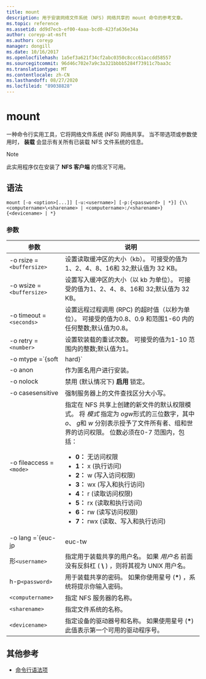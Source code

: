 ```yaml
---
title: mount
description: 用于安装网络文件系统 (NFS) 网络共享的 mount 命令的参考文章。
ms.topic: reference
ms.assetid: dd9d7ecb-ef00-4aaa-bcd0-423fa636e34a
author: coreyp-at-msft
ms.author: coreyp
manager: dongill
ms.date: 10/16/2017
ms.openlocfilehash: 1a5ef3a621f34cf2abc0350c8ccc61accdd58557
ms.sourcegitcommit: 96d46c702e7a9c3a321bbbb5284f73911c7baa3c
ms.translationtype: MT
ms.contentlocale: zh-CN
ms.lasthandoff: 08/27/2020
ms.locfileid: "89038828"
---
```

# <a name="mount"></a>mount

一种命令行实用工具，它将网络文件系统 (NFS) 网络共享。 当不带选项或参数使用时， **装载** 会显示有关所有已装载 NFS 文件系统的信息。

> [!NOTE]
> 此实用程序仅在安装了 **NFS 客户端** 的情况下可用。

## <a name="syntax"></a>语法

```
mount [-o <option>[...]] [-u:<username>] [-p:{<password> | *}] {\\<computername>\<sharename> | <computername>:/<sharename>} {<devicename> | *}
```

### <a name="parameters"></a>参数

| 参数  | 说明 |
| ---------- | ----------- |
| -o rsize =`<buffersize>` | 设置读取缓冲区的大小（kb）。 可接受的值为1、2、4、8、16和 32;默认值为 32 KB。 |
| -o wsize =`<buffersize>` | 设置写入缓冲区的大小（以 kb 为单位）。 可接受的值为1、2、4、8、16和 32;默认值为 32 KB。 |
| -o timeout =`<seconds>` | 设置远程过程调用 (RPC) 的超时值（以秒为单位）。 可接受的值为0.8、0.9 和范围1-60 内的任何整数;默认值为0.8。 |
| -o retry =`<number>` | 设置软装载的重试次数。 可接受的值为1-10 范围内的整数;默认值为1。 |
| -o mtype =`{soft|hard}` | 设置 NFS 共享的装载类型。 默认情况下，Windows 将使用软装入。 当存在连接问题时，软装载会更容易，但是，为了减少 NFS 服务器重启过程中的 i/o 中断，我们建议使用硬装载。|
| -o anon | 作为匿名用户进行安装。 |
| -o nolock | 禁用 (默认情况下) **启用** 锁定。 |
| -o casesensitive | 强制服务器上的文件查找区分大小写。 |
| -o fileaccess =`<mode>` | 指定在 NFS 共享上创建的新文件的默认权限模式。 将 *模式* 指定为 *ogw*形式的三位数字，其中 *o*、 *g*和 *w* 分别表示授予了文件所有者、组和世界的访问权限。 位数必须在0-7 范围内，包括：<ul><li>**0：** 无访问权限</li><li>**1：** x (执行访问) </li><li>**2：** w (写入访问权限) </li><li>**3：** wx (写入和执行访问) </li><li>**4：** r (读取访问权限) </li><li>**5：** rx (读取和执行访问) </li><li>**6：** rw (读写访问权限) </li><li>**7：** rwx (读取、写入和执行访问) </li></ul> |
| -o lang =`{euc-jp|euc-tw|euc-kr|shift-jis|Big5|Ksc5601|Gb2312-80|Ansi)` | 指定要在 NFS 共享上配置的语言编码。 只能在共享上使用一种语言。 此值可以包含以下任何值：<ul><li>**euc-jp：** 日语</li><li>**euc-幼圆：** 中文</li><li>**euc-kr：** 朝鲜语</li><li>shift-jis **：** 日语</li><li>**Big5：** 中文</li><li>**Ksc5601：** 朝鲜语</li><li>**Gb2312-80：** 简体中文</li><li>**Ansi：** ANSI 编码</li></ul> |
| 形`<username>` | 指定用于装载共享的用户名。 如果 *用户名* 前面没有反斜杠 ( **\\** ) ，则将其视为 UNIX 用户名。 |
| h-p`<password>` | 用于装载共享的密码。 如果你使用星号 (**&#42;**) ，系统将提示你输入密码。 |
| `<computername>` | 指定 NFS 服务器的名称。 |
| `<sharename>` | 指定文件系统的名称。 |
| `<devicename>` | 指定设备的驱动器号和名称。 如果使用星号 (**&#42;**) 此值表示第一个可用的驱动程序号。 |

## <a name="additional-references"></a>其他参考

- [命令行语法项](command-line-syntax-key.md)
